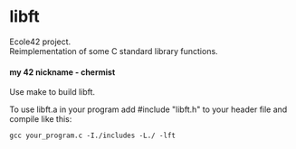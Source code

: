 # libft
Ecole42 project.  
Reimplementation of some C standard library functions.
#### my 42 nickname - chermist

Use make to build libft.

To use libft.a in your program add #include "libft.h" to your header file and compile like this:  
```
gcc your_program.c -I./includes -L./ -lft
```

